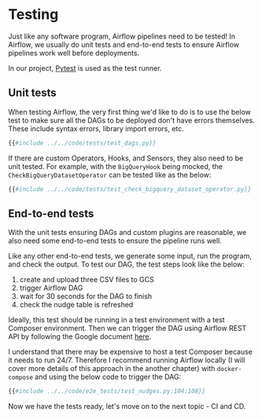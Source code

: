 # Testing

Just like any software program, Airflow pipelines need to be tested! In Airflow, we usually do unit tests and end-to-end tests to ensure Airflow pipelines work well before deployments.

In our project, [Pytest](https://docs.pytest.org/) is used as the test runner.

## Unit tests
When testing Airflow, the very first thing we'd like to do is to use the below test to make sure all the DAGs to be deployed don't have errors themselves. These include syntax errors, library import errors, etc.
```python
{{#include ../../code/tests/test_dags.py}}
```

If there are custom Operators, Hooks, and Sensors, they also need to be unit tested.
For example, with the `BigQueryHook` being mocked, the `CheckBigQueryDatasetOperator` can be tested like as the below:
```python
{{#include ../../code/tests/test_check_bigquery_dataset_operator.py}}
```

## End-to-end tests
With the unit tests ensuring DAGs and custom plugins are reasonable, we also need some end-to-end tests to ensure the pipeline runs well.

Like any other end-to-end tests, we generate some input, run the program, and check the output. To test our DAG, the test steps look like the below:

1. create and upload three CSV files to GCS
2. trigger Airflow DAG
3. wait for 30 seconds for the DAG to finish
4. check the nudge table is refreshed

Ideally, this test should be running in a test environment with a test Composer environment. Then we can trigger the DAG using Airflow REST API by following the Google document [here](https://cloud.google.com/composer/docs/access-airflow-api).

I understand that there may be expensive to host a test Composer because it needs to run 24/7. Therefore I recommend running Airflow locally (I will cover more details of this approach in the another chapter) with `docker-compose` and using the below code to trigger the DAG:
```python
{{#include ../../code/e2e_tests/test_nudges.py:104:108}}
```

Now we have the tests ready, let's move on to the next topic - CI and CD.
